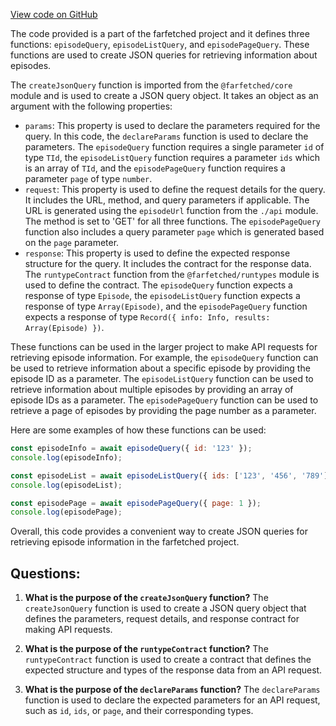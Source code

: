 [View code on GitHub](https://github.com/igorkamyshev/farfetched/apps/showcase/solid-real-world-rick-morty/src/entities/episode/query.ts)

The code provided is a part of the farfetched project and it defines three functions: `episodeQuery`, `episodeListQuery`, and `episodePageQuery`. These functions are used to create JSON queries for retrieving information about episodes.

The `createJsonQuery` function is imported from the `@farfetched/core` module and is used to create a JSON query object. It takes an object as an argument with the following properties:
- `params`: This property is used to declare the parameters required for the query. In this code, the `declareParams` function is used to declare the parameters. The `episodeQuery` function requires a single parameter `id` of type `TId`, the `episodeListQuery` function requires a parameter `ids` which is an array of `TId`, and the `episodePageQuery` function requires a parameter `page` of type `number`.
- `request`: This property is used to define the request details for the query. It includes the URL, method, and query parameters if applicable. The URL is generated using the `episodeUrl` function from the `./api` module. The method is set to 'GET' for all three functions. The `episodePageQuery` function also includes a query parameter `page` which is generated based on the `page` parameter.
- `response`: This property is used to define the expected response structure for the query. It includes the contract for the response data. The `runtypeContract` function from the `@farfetched/runtypes` module is used to define the contract. The `episodeQuery` function expects a response of type `Episode`, the `episodeListQuery` function expects a response of type `Array(Episode)`, and the `episodePageQuery` function expects a response of type `Record({ info: Info, results: Array(Episode) })`.

These functions can be used in the larger project to make API requests for retrieving episode information. For example, the `episodeQuery` function can be used to retrieve information about a specific episode by providing the episode ID as a parameter. The `episodeListQuery` function can be used to retrieve information about multiple episodes by providing an array of episode IDs as a parameter. The `episodePageQuery` function can be used to retrieve a page of episodes by providing the page number as a parameter.

Here are some examples of how these functions can be used:

```javascript
const episodeInfo = await episodeQuery({ id: '123' });
console.log(episodeInfo);

const episodeList = await episodeListQuery({ ids: ['123', '456', '789'] });
console.log(episodeList);

const episodePage = await episodePageQuery({ page: 1 });
console.log(episodePage);
```

Overall, this code provides a convenient way to create JSON queries for retrieving episode information in the farfetched project.
## Questions: 
 1. **What is the purpose of the `createJsonQuery` function?**
The `createJsonQuery` function is used to create a JSON query object that defines the parameters, request details, and response contract for making API requests.

2. **What is the purpose of the `runtypeContract` function?**
The `runtypeContract` function is used to create a contract that defines the expected structure and types of the response data from an API request.

3. **What is the purpose of the `declareParams` function?**
The `declareParams` function is used to declare the expected parameters for an API request, such as `id`, `ids`, or `page`, and their corresponding types.